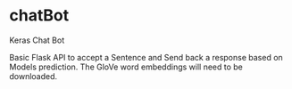 # chatBot
Keras Chat Bot 


Basic Flask API to accept a Sentence and Send back a response based on Models prediction.
The GloVe word embeddings will need to be downloaded.

